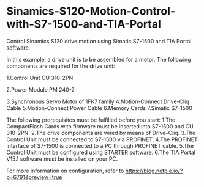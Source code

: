 # Sinamics-S120-Motion-Control-with-S7-1500-and-TIA-Portal
Control Sinamics S120 drive motion using Simatic S7-1500 and TIA Portal software.

In this example, a drive unit is to be assembled for a motor. The following components are required for the drive unit:

  1.Control Unit CU 310-2PN

  2.Power Module PM 240-2

  3.Synchronous Servo Motor of 1FK7 family
  4.Motion-Connect Drive-Cliq Cable
  5.Motion-Connect Power Cable
  6.Memory Cards
  7.Simatic S7-1500
  
The following prerequisites must be fulfilled before you start:
  1.The CompactFlash Cards with firmware must be inserted into S7-1500 and CU 310-2PN.
  2.The drive components are wired by means of Drive–Cliq.
  3.The Control Unit must be connected to S7-1500 via PROFINET.
  4.The PROFINET interface of S7-1500 is connected to a PC through PROFINET cable.
  5.The Control Unit must be configured using STARTER software.
  6.The TIA Portal V15.1 software must be installed on your PC.
  
For more information on configuration, refer to https://blog.netpie.io/?p=6791&preview=true
